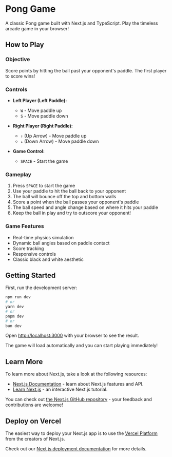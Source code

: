 # Pong Game

A classic Pong game built with Next.js and TypeScript. Play the timeless arcade game in your browser!

## How to Play

### Objective
Score points by hitting the ball past your opponent's paddle. The first player to score wins!

### Controls
- **Left Player (Left Paddle):**
  - `W` - Move paddle up
  - `S` - Move paddle down

- **Right Player (Right Paddle):**
  - `↑` (Up Arrow) - Move paddle up
  - `↓` (Down Arrow) - Move paddle down

- **Game Control:**
  - `SPACE` - Start the game

### Gameplay
1. Press `SPACE` to start the game
2. Use your paddle to hit the ball back to your opponent
3. The ball will bounce off the top and bottom walls
4. Score a point when the ball passes your opponent's paddle
5. The ball speed and angle change based on where it hits your paddle
6. Keep the ball in play and try to outscore your opponent!

### Game Features
- Real-time physics simulation
- Dynamic ball angles based on paddle contact
- Score tracking
- Responsive controls
- Classic black and white aesthetic

## Getting Started

First, run the development server:

```bash
npm run dev
# or
yarn dev
# or
pnpm dev
# or
bun dev
```

Open [http://localhost:3000](http://localhost:3000) with your browser to see the result.

The game will load automatically and you can start playing immediately!

## Learn More

To learn more about Next.js, take a look at the following resources:

- [Next.js Documentation](https://nextjs.org/docs) - learn about Next.js features and API.
- [Learn Next.js](https://nextjs.org/learn) - an interactive Next.js tutorial.

You can check out [the Next.js GitHub repository](https://github.com/vercel/next.js) - your feedback and contributions are welcome!

## Deploy on Vercel

The easiest way to deploy your Next.js app is to use the [Vercel Platform](https://vercel.com/new?utm_medium=default-template&filter=next.js&utm_source=create-next-app&utm_campaign=create-next-app-readme) from the creators of Next.js.

Check out our [Next.js deployment documentation](https://nextjs.org/docs/app/building-your-application/deploying) for more details.
